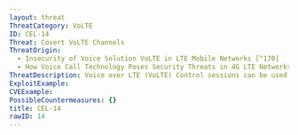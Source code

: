 ```yaml
---
layout: threat
ThreatCategory: VoLTE
ID: CEL-14
Threat: Covert VoLTE Channels
ThreatOrigin:
  - Insecurity of Voice Solution VoLTE in LTE Mobile Networks [^170]
  - How Voice Call Technology Poses Security Threats in 4G LTE Networks [^181]
ThreatDescription: Voice over LTE (VoLTE) Control sessions can be used to bypass billing features and communicate data at higher priority levels than standard, non covert communication channels.
ExploitExample:
CVEExample:
PossibleCountermeasures: {}
title: CEL-14
rawID: 14
---
```

